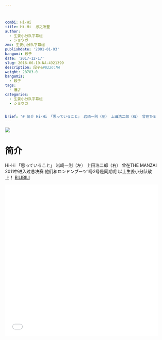 ```yaml
---



combi: Hi-Hi
title: Hi-Hi  思之所至
author:
  - 生姜小分队字幕组
  - ショウガ
zmz: 生姜小分队字幕组
publishdate: '2001-01-03'
bangumi: 段子
date: '2017-12-17'
slug: 2016-06-10-NA-4921399
description: 段子&#8226;NA
weight: 28783.0
bangumis:
  - 段子
tags:
  - 漫才
categories:
  - 生姜小分队字幕组
  - ショウガ


brief: "# 简介 Hi-Hi 「思っていること」 岩崎一則（左） 上田浩二郎（右） 曾在THE MANZAI 2011中进入过总决赛 他们和ロンドンブーツ1号2号是同期呢 以上生姜小分队敬上！"
---
```

![](https://i.imgur.com/ZSiJ92L.png)
# 简介  
 Hi-Hi 「思っていること」
岩崎一則（左）  上田浩二郎（右）
曾在THE MANZAI 2011中进入过总决赛
他们和ロンドンブーツ1号2号是同期呢
以上生姜小分队敬上！ 
  [BILIBILI](https://www.bilibili.com/video/av4921399/)

<div class="vcontainer">  <iframe class="video" src="//www.bilibili.com/blackboard/player.html?aid=4921399" width="100%" height="500" frameborder="0" allowfullscreen="allowfullscreen"></iframe></div>
